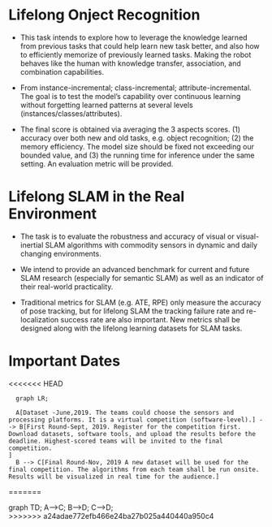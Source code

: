# Lifelong Onject Recognition 
- This task intends to explore how to leverage the knowledge learned from previous tasks that could help learn new task better, and also how to efficiently memorize of previously learned tasks. Making the robot behaves like the human with knowledge transfer, association, and combination capabilities.

- From instance-incremental; class-incremental; attribute-incremental. The goal is to test the model’s capability over continuous learning without forgetting learned patterns at several levels (instances/classes/attributes).

- The final score is obtained via averaging the 3 aspects scores. (1) accuracy over both new and old tasks, e.g. object recognition; (2) the memory efficiency. The model size should be fixed not exceeding our bounded value, and (3) the running time for inference under the same setting. An evaluation metric will be provided.

# Lifelong SLAM in the Real Environment
- The task is to evaluate the robustness and accuracy of visual or visual-inertial SLAM algorithms with commodity sensors in dynamic and daily changing environments.

- We intend to provide an advanced benchmark for current and future SLAM research (especially for semantic SLAM) as well as an indicator of their real-world practicality.

- Traditional metrics for SLAM (e.g. ATE, RPE) only measure the accuracy of pose tracking, but for lifelong SLAM the tracking failure rate and re-localization success rate are also important. New metrics shall be designed along with the lifelong learning datasets for SLAM tasks.

# Important Dates
<<<<<<< HEAD
```mermaid
  graph LR;
    
  A[Dataset -June,2019. The teams could choose the sensors and processing platforms. It is a virtual competition (software-level).] --> B[First Round-Sept, 2019. Register for the competition first. Download datasets, software tools, and upload the results before the deadline. Highest-scored teams will be invited to the final competition.
]
  B --> C[Final Round-Nov, 2019 A new dataset will be used for the final competition. The algorithms from each team shall be run onsite. 
Results will be visualized in real time for the audience.]
```


=======
<div class="mermaid">
graph TD;
    A-->C;
    B-->D;
    C-->D;
</div>
>>>>>>> a24adae772efb466e24ba27b025a440440a950c4
